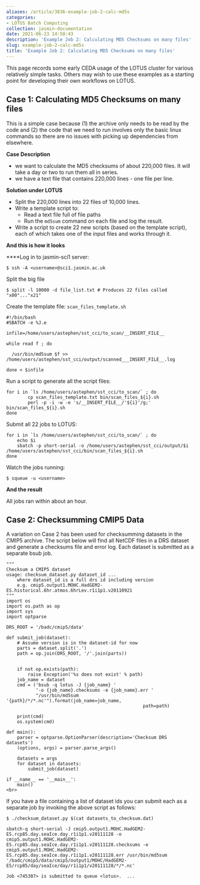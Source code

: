 ```yaml
---
aliases: /article/3836-example-job-2-calc-md5s
categories:
- LOTUS Batch Computing
collection: jasmin-documentation
date: 2021-06-23 14:50:43
description: 'Example Job 2: Calculating MD5 Checksums on many files'
slug: example-job-2-calc-md5s
title: 'Example Job 2: Calculating MD5 Checksums on many files'
---
```


This page records some early CEDA usage of the LOTUS cluster for various
relatively simple tasks. Others may wish to use these examples as a starting
point for developing their own workflows on LOTUS.

## Case 1: Calculating MD5 Checksums on many files

This is a simple case because (1) the archive only needs to be read by the
code and (2) the code that we need to run involves only the basic linux
commands so there are no issues with picking up dependencies from elsewhere.

**Case Description**

  * we want to calculate the MD5 checksums of about 220,000 files. It will take a day or two to run them all in series.
  * we have a text file that contains 220,000 lines - one file per line.

**Solution under LOTUS**

  * Split the 220,000 lines into 22 files of 10,000 lines.
  * Write a template script to: 
    * Read a text file full of file paths
    * Run the `md5sum` command on each file and log the result.
  * Write a script to create 22 new scripts (based on the template script), each of which takes one of the input files and works through it.

**And this is how it looks**

****Log in to jasmin-sci1 server:

    
    
    $ ssh -A <username>@sci1.jasmin.ac.uk
    

Split the big file

    
    
    $ split -l 10000 -d file_list.txt # Produces 22 files called "x00"..."x21"
    

Create the template file: `scan_files_template.sh`

    
    
    #!/bin/bash
    #SBATCH -e %J.e  
    
    infile=/home/users/astephen/sst_cci/to_scan/__INSERT_FILE__  
    
    while read f ; do         
    
      /usr/bin/md5sum $f >> /home/users/astephen/sst_cci/output/scanned___INSERT_FILE__.log
    
    done < $infile
    

Run a script to generate all the script files:

    
    
    for i in `ls /home/users/astephen/sst_cci/to_scan/` ; do
            cp scan_files_template.txt bin/scan_files_${i}.sh 
            perl -p -i -w -e 's/__INSERT_FILE__/'${i}'/g;' bin/scan_files_${i}.sh 
    done
    

Submit all 22 jobs to LOTUS:

    
    
    for i in `ls /home/users/astephen/sst_cci/to_scan/` ; do      
        echo $i     
        sbatch -p short-serial -o /home/users/astephen/sst_cci/output/$i /home/users/astephen/sst_cci/bin/scan_files_${i}.sh  
    done
    

Watch the jobs running:

    
    
    $ squeue -u <username>
    

**And the result**

All jobs ran within about an hour.

## Case 2: Checksumming CMIP5 Data

A variation on Case 2 has been used for checksumming datasets in the CMIP5
archive. The script below will find all NetCDF files in a DRS dataset and
generate a checksums file and error log. Each dataset is submitted as a
separate bsub job.

    
    
    """ 
    Checksum a CMIP5 dataset
    usage: checksum_dataset.py dataset_id ...
        where dataset_id is a full drs id including version 
        e.g. cmip5.output1.MOHC.HadGEM2-ES.historical.6hr.atmos.6hrLev.r1i1p1.v20110921
    """
    import os
    import os.path as op
    import sys
    import optparse
    
    DRS_ROOT = '/badc/cmip5/data'
    
    def submit_job(dataset):
        # Assume version is in the dataset-id for now
        parts = dataset.split('.')
        path = op.join(DRS_ROOT, '/'.join(parts))
    
    
        if not op.exists(path):
            raise Exception('%s does not exist' % path)
        job_name = dataset
        cmd = ('bsub -q lotus -J {job_name} '
               '-o {job_name}.checksums -e {job_name}.err '
               "/usr/bin/md5sum '{path}/*/*.nc'").format(job_name=job_name,
                                                       path=path)
        
        print(cmd)
        os.system(cmd)
    
    def main():
        parser = optparse.OptionParser(description='Checksum DRS datasets')
        (options, args) = parser.parse_args()
    
        datasets = args
        for dataset in datasets:
            submit_job(dataset)
    
    if __name__ == '__main__':
        main()
    <br>
    	

If you have a file containing a list of dataset ids you can submit each as a
separate job by invoking the above script as follows:

    
    
    $ ./checksum_dataset.py $(cat datasets_to_checksum.dat) 
    
    sbatch-q short-serial -J cmip5.output1.MOHC.HadGEM2-ES.rcp85.day.seaIce.day.r1i1p1.v20111128 -o cmip5.output1.MOHC.HadGEM2-ES.rcp85.day.seaIce.day.r1i1p1.v20111128.checksums -e cmip5.output1.MOHC.HadGEM2-ES.rcp85.day.seaIce.day.r1i1p1.v20111128.err /usr/bin/md5sum '/badc/cmip5/data/cmip5/output1/MOHC/HadGEM2-ES/rcp85/day/seaIce/day/r1i1p1/v20111128/*/*.nc' 
    
    Job <745307> is submitted to queue <lotus>.  ...
    


